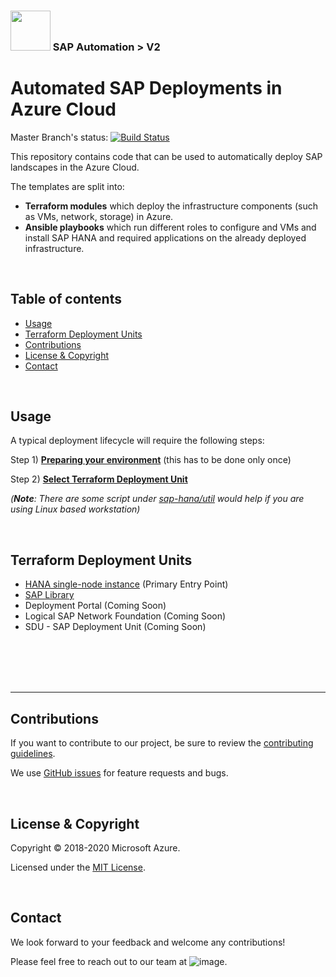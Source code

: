 ### <img src="../documentation/assets/UnicornSAPBlack256x256.png" width="64px"> SAP Automation > V2 <!-- omit in toc -->
# Automated SAP Deployments in Azure Cloud <!-- omit in toc -->
Master Branch's status: [![Build Status](https://dev.azure.com/azuresaphana/Azure-SAP-HANA/_apis/build/status/Azure.sap-hana.v2?branchName=master)](https://dev.azure.com/azuresaphana/Azure-SAP-HANA/_build/latest?definitionId=6&branchName=master)

This repository contains code that can be used to automatically deploy SAP landscapes in the Azure Cloud.

The templates are split into:
- **Terraform modules**
which deploy the infrastructure components (such as VMs, network, storage) in Azure.
- **Ansible playbooks**
which run different roles to configure and VMs and install SAP HANA and required applications on the already deployed infrastructure.

<br>

## Table of contents <!-- omit in toc -->

- [Usage](#usage)
- [Terraform Deployment Units](#terraform-deployment-units)
- [Contributions](#contributions)
- [License & Copyright](#license--copyright)
- [Contact](#contact)

<br>

## Usage

A typical deployment lifecycle will require the following steps:

Step 1) [**Preparing your environment**](/documentation/getting-started.md#preparing-your-environment) (this has to be done only once)

Step 2) [**Select Terraform Deployment Unit**](#terraform-deployment-units)

   *(**Note**: There are some script under [sap-hana/util](https://github.com/Azure/sap-hana/tree/master/util) would help if you are using Linux based workstation)*

<br>

## Terraform Deployment Units

- [HANA single-node instance](deploy/terraform/README.md) (Primary Entry Point)
- [SAP Library](deploy/terraform-units/workspace/SAP_Library/Readme.md)
- Deployment Portal (Coming Soon)
- Logical SAP Network Foundation (Coming Soon)
- SDU - SAP Deployment Unit (Coming Soon)


<br><br><br><br>  

---

## Contributions

If you want to contribute to our project, be sure to review the [contributing guidelines](/CONTRIBUTING.md).

We use [GitHub issues](https://github.com/Azure/sap-hana/issues/) for feature requests and bugs.

<br>

## License & Copyright

Copyright © 2018-2020 Microsoft Azure.

Licensed under the [MIT License](LICENSE).

<br>

## Contact

We look forward to your feedback and welcome any contributions!

Please feel free to reach out to our team at ![image](/documentation/assets/contact.png).
